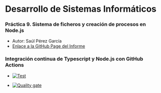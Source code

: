 # Desarrollo de Sistemas Informáticos
### Práctica 9. Sistema de ficheros y creación de procesos en Node.js

* Autor: Saúl Pérez García
* [Enlace a la GitHub Page del Informe](https://ull-esit-inf-dsi-2021.github.io/ull-esit-inf-dsi-20-21-prct09-async-fs-process-ostream07/)


### Integración continua de Typescript y Node.js con GitHub Actions


* [![Test](https://github.com/ULL-ESIT-INF-DSI-2021/ull-esit-inf-dsi-20-21-prct09-async-fs-process-ostream07/actions/workflows/node.js.yml/badge.svg)](https://github.com/ULL-ESIT-INF-DSI-2021/ull-esit-inf-dsi-20-21-prct09-async-fs-process-ostream07/actions/workflows/node.js.yml)


* [![Quality gate](https://sonarcloud.io/api/project_badges/quality_gate?project=ULL-ESIT-INF-DSI-2021_ull-esit-inf-dsi-20-21-prct09-async-fs-process-ostream07)](https://sonarcloud.io/dashboard?id=ULL-ESIT-INF-DSI-2021_ull-esit-inf-dsi-20-21-prct09-async-fs-process-ostream07)